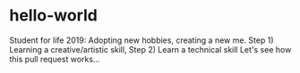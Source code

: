 # hello-world
Student for life
2019: Adopting new hobbies, creating a new me. Step 1) Learning a creative/artistic skill, Step 2) Learn a technical skill
Let's see how this pull request works...
